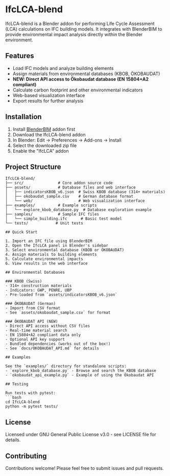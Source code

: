 # IfcLCA-blend

IfcLCA-blend is a Blender addon for performing Life Cycle Assessment (LCA) calculations on IFC building models. It integrates with BlenderBIM to provide environmental impact analysis directly within the Blender environment.

## Features

- Load IFC models and analyze building elements
- Assign materials from environmental databases (KBOB, ÖKOBAUDAT)
- **NEW: Direct API access to Ökobaudat database (EN 15804+A2 compliant)**
- Calculate carbon footprint and other environmental indicators
- Web-based visualization interface
- Export results for further analysis

## Installation

1. Install [BlenderBIM](https://blenderbim.org/) addon first
2. Download the IfcLCA-blend addon
3. In Blender: Edit → Preferences → Add-ons → Install
4. Select the downloaded zip file
5. Enable the "IfcLCA" addon

## Project Structure

```
IfcLCA-blend/
├── src/               # Core addon source code
├── assets/            # Database files and web interface
│   ├── indicatorsKBOB_v6.json  # Swiss KBOB database (314+ materials)
│   ├── okobaudat_sample.csv    # German database format
│   └── web/                    # Web visualization interface
├── examples/          # Example scripts
│   └── explore_kbob_database.py  # Database exploration example
├── samples/           # Sample IFC files
│   └── simple_building.ifc      # Basic test model
└── tests/            # Unit tests

## Quick Start

1. Import an IFC file using BlenderBIM
2. Open the IfcLCA panel in Blender's sidebar
3. Select environmental database (KBOB or ÖKOBAUDAT)
4. Assign materials to building elements
5. Calculate environmental impacts
6. View results in the web interface

## Environmental Databases

### KBOB (Swiss)
- 314+ construction materials
- Indicators: GWP, PENRE, UBP
- Pre-loaded from `assets/indicatorsKBOB_v6.json`

### ÖKOBAUDAT (German)
- Import from CSV format
- See `assets/okobaudat_sample.csv` for format

### ÖKOBAUDAT API (NEW)
- Direct API access without CSV files
- Real-time material search
- EN 15804+A2 compliant data only
- Optional API key support
- Bundled dependencies (works out of the box!)
- See `docs/OKOBAUDAT_API.md` for details

## Examples

See the `examples/` directory for standalone scripts:
- `explore_kbob_database.py` - Browse and search the KBOB database
- `okobaudat_api_example.py` - Example of using the Ökobaudat API

## Testing

Run tests with pytest:
```bash
cd IfcLCA-blend
python -m pytest tests/
```

## License

Licensed under GNU General Public License v3.0 - see LICENSE file for details.

## Contributing

Contributions welcome! Please feel free to submit issues and pull requests. 